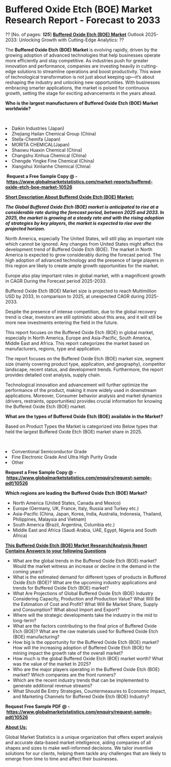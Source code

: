 <H1>Buffered Oxide Etch (BOE) Market Research Report - Forecast to 2033</H1><p>?? [No. of pages:&nbsp;<strong><em>125</em></strong>]&nbsp;<strong><a href="https://www.globalmarketstatistics.com/market-reports/buffered-oxide-etch-boe-market-10526">Buffered Oxide Etch (BOE)&nbsp;Market</a></strong>&nbsp;Outlook 2025-2033: Unlocking Growth with Cutting-Edge Analytics: ??</p><p>The <strong>Buffered Oxide Etch (BOE) Market</strong> is evolving rapidly, driven by the growing adoption of advanced technologies that help businesses operate more efficiently and stay competitive. As industries push for greater innovation and performance, companies are investing heavily in cutting-edge solutions to streamline operations and boost productivity. This wave of technological transformation is not just about keeping up&mdash;it&rsquo;s about reshaping the industry and unlocking new opportunities. With businesses embracing smarter applications, the market is poised for continuous growth, setting the stage for exciting advancements in the years ahead.</p><p><strong>Who is the largest manufacturers of Buffered Oxide Etch (BOE) Market worldwide?</strong></p><p>&nbsp;<li>Daikin Industries (Japan)<li> Zhejiang Hailan Chemical Group (China)<li> Stella-Chemifa (Japan)<li> MORITA CHEMICAL(Japan)<li> Shaowu Huaxin Chemical (China)<li> Changshu Xinhua Chemical (China)<li> Chengde Yingke Fine Chemical (China)<li> Xiangshui Xinlianhe Chemical (China)</p><p>&nbsp;<strong>Request a Free Sample Copy @ -&nbsp;<a href="https://www.globalmarketstatistics.com/market-reports/buffered-oxide-etch-boe-market-10526">https://www.globalmarketstatistics.com/market-reports/buffered-oxide-etch-boe-market-10526</a></strong></p><p><strong><u>Short Description About Buffered Oxide Etch (BOE) Market:</u></strong></p><p><strong><em>The Global Buffered Oxide Etch (BOE) market is anticipated to rise at a considerable rate during the forecast period, between 2025 and 2033. In 2025, the market is growing at a steady rate and with the rising adoption of strategies by key players, the market is expected to rise over the projected horizon.</em></strong></p><p>North America, especially The United States, will still play an important role which cannot be ignored. Any changes from United States might affect the development trend of Buffered Oxide Etch (BOE). The market in North America is expected to grow considerably during the forecast period. The high adoption of advanced technology and the presence of large players in this region are likely to create ample growth opportunities for the market.</p><p>Europe also play important roles in global market, with a magnificent growth in CAGR During the Forecast period 2025-2033.</p><p>Buffered Oxide Etch (BOE) Market size is projected to reach Multimillion USD by 2033, In comparison to 2025, at unexpected CAGR during 2025-2033.</p><p>Despite the presence of intense competition, due to the global recovery trend is clear, investors are still optimistic about this area, and it will still be more new investments entering the field in the future.</p><p>This report focuses on the Buffered Oxide Etch (BOE) in global market, especially in North America, Europe and Asia-Pacific, South America, Middle East and Africa. This report categorizes the market based on manufacturers, regions, type and application.</p><p>The report focuses on the Buffered Oxide Etch (BOE) market size, segment size (mainly covering product type, application, and geography), competitor landscape, recent status, and development trends. Furthermore, the report provides detailed cost analysis, supply chain.</p><p>Technological innovation and advancement will further optimize the performance of the product, making it more widely used in downstream applications. Moreover, Consumer behavior analysis and market dynamics (drivers, restraints, opportunities) provides crucial information for knowing the Buffered Oxide Etch (BOE) market.</p><p><strong>What are the types of Buffered Oxide Etch (BOE) available in the Market?</strong></p><p>Based on Product Types the Market is categorized into Below types that held the largest Buffered Oxide Etch (BOE) market share in 2025.</p><p>&nbsp;<li>Conventional Semiconductor Grade<li> Fine Electronic Grade And Ultra High Purity Grade<li> Other&nbsp;</p><p><strong>Request a Free Sample Copy @ -&nbsp;<a href="https://www.globalmarketstatistics.com/enquiry/request-sample-pdf/10526">https://www.globalmarketstatistics.com/enquiry/request-sample-pdf/10526</a></strong></p><p><strong>Which regions are leading the Buffered Oxide Etch (BOE) Market?</strong></p><ul><li>North America (United States, Canada and Mexico)</li><li>Europe (Germany, UK, France, Italy, Russia and Turkey etc.)</li><li>Asia-Pacific (China, Japan, Korea, India, Australia, Indonesia, Thailand, Philippines, Malaysia and Vietnam)</li><li>South America (Brazil, Argentina, Columbia etc.)</li><li>Middle East and Africa (Saudi Arabia, UAE, Egypt, Nigeria and South Africa)</li></ul><p><strong><u>This Buffered Oxide Etch (BOE) Market Research/Analysis Report Contains Answers to your following Questions</u></strong></p><ul><li>What are the global trends in the Buffered Oxide Etch (BOE) market? Would the market witness an increase or decline in the demand in the coming years?</li><li>What is the estimated demand for different types of products in Buffered Oxide Etch (BOE)? What are the upcoming industry applications and trends for Buffered Oxide Etch (BOE) market?</li><li>What Are Projections of Global Buffered Oxide Etch (BOE) Industry Considering Capacity, Production and Production Value? What Will Be the Estimation of Cost and Profit? What Will Be Market Share, Supply and Consumption? What about Import and Export?</li><li>Where will the strategic developments take the industry in the mid to long-term?</li><li>What are the factors contributing to the final price of Buffered Oxide Etch (BOE)? What are the raw materials used for Buffered Oxide Etch (BOE) manufacturing?</li><li>How big is the opportunity for the Buffered Oxide Etch (BOE) market? How will the increasing adoption of Buffered Oxide Etch (BOE) for mining impact the growth rate of the overall market?</li><li>How much is the global Buffered Oxide Etch (BOE) market worth? What was the value of the market In 2025?</li><li>Who are the major players operating in the Buffered Oxide Etch (BOE) market? Which companies are the front runners?</li><li>Which are the recent industry trends that can be implemented to generate additional revenue streams?</li><li>What Should Be Entry Strategies, Countermeasures to Economic Impact, and Marketing Channels for Buffered Oxide Etch (BOE) Industry?</li></ul><p><strong>Request Free Sample PDF @ -&nbsp;<a href="https://www.globalmarketstatistics.com/enquiry/request-sample-pdf/10526">https://www.globalmarketstatistics.com/enquiry/request-sample-pdf/10526</a></strong></p><p><strong><u>About Us:</u></strong></p><p>Global Market Statistics&nbsp;is a unique organization that offers expert analysis and accurate data-based market intelligence, aiding companies of all shapes and sizes to make well-informed decisions. We tailor inventive solutions for our clients, helping them tackle any challenges that are likely to emerge from time to time and affect their businesses.</p>
